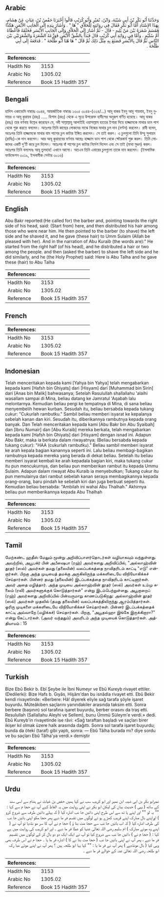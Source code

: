 ## Arabic


<div dir="rtl" lang="ar" style={{fontSize:'larger',backgroundColor:'#f8f9fa',padding:20}}>
وَحَدَّثَنَا أَبُو بَكْرِ بْنُ أَبِي شَيْبَةَ، وَابْنُ، نُمَيْرٍ وَأَبُو كُرَيْبٍ قَالُوا أَخْبَرَنَا حَفْصُ بْنُ، غِيَاثٍ عَنْ هِشَامٍ، بِهَذَا الإِسْنَادِ أَمَّا أَبُو بَكْرٍ فَقَالَ فِي رِوَايَتِهِ لِلْحَلاَّقِ ‏"‏ هَا ‏"‏ ‏.‏ وَأَشَارَ بِيَدِهِ إِلَى الْجَانِبِ الأَيْمَنِ هَكَذَا فَقَسَمَ شَعَرَهُ بَيْنَ مَنْ يَلِيهِ - قَالَ - ثُمَّ أَشَارَ إِلَى الْحَلاَّقِ وَإِلَى الْجَانِبِ الأَيْسَرِ فَحَلَقَهُ فَأَعْطَاهُ أُمَّ سُلَيْمٍ ‏.‏ وَأَمَّا فِي رِوَايَةِ أَبِي كُرَيْبٍ قَالَ فَبَدَأَ بِالشِّقِّ الأَيْمَنِ فَوَزَّعَهُ الشَّعَرَةَ وَالشَّعَرَتَيْنِ بَيْنَ النَّاسِ ثُمَّ قَالَ بِالأَيْسَرِ فَصَنَعَ بِهِ مِثْلَ ذَلِكَ ثُمَّ قَالَ ‏"‏ هَا هُنَا أَبُو طَلْحَةَ ‏"‏ ‏.‏ فَدَفَعَهُ إِلَى أَبِي طَلْحَةَ ‏.‏
</div>
<div style={{backgroundColor:'#f8f9fa',padding:20, marginBottom: 10}}><table> <thead> <tr> <th>References:</th> <th></th> </tr> </thead> <tbody><tr><td>Hadith No</td><td>3153</td></tr><tr><td>Arabic No</td><td>1305.02</td></tr><tr><td>Reference</td><td>Book 15 Hadith 357</td></tr></tbody></table></div>

## Bengali


<div dir="ltr" lang="bn" style={{fontSize:'larger',backgroundColor:'#f8f9fa',padding:20}}>
হাদিস একাডেমি নাম্বারঃ ৩০৪৪, আন্তর্জাতিক নাম্বারঃ ১৩০৫ ৩০৪৪-(৩২৪/...) আবূ বাকর ইবনু আবূ শায়বাহ, ইবনু নুমায়র ও আবূ কুরায়ব (রহঃ) ..... হিশাম (রহঃ) থেকে এ সূত্রে উপরোক্ত হাদীসের অনুরূপ বর্ণিত হয়েছে। আবূ বাকর (রহঃ) তার বর্ণনায় উল্লেখ করেছেন যে, নবী সাল্লাল্লাহু আলাইহি ওয়াসাল্লাম হাতের ইশারা দিয়ে হাজ্জামকে মাথার ডান পাশ থেকে শুরু করতে বললেন। অতঃপর তিনি কাছের লোকদের মাঝে নিজের মাথার চুল দান (বণ্টন) করলেন। রাবী বলেন, অতঃপর তিনি হাজ্জামকে মাথার বাম পাশের চুল কাটার ইঙ্গিত করলেন। সে তাই করল। এ চুলগুলো তিনি উম্মু সুলায়ম (রাযিঃ)-কে দান করলেন। আর আবূ কুরায়বের বর্ণনায় আছেঃ হাজ্জাম ডান পাশ থেকে ক্ষৌরকার্য শুরু করল। তিনি লোকদের একটি দু'টি করে চুল দিলেন। অতঃপর বাঁ পাশের চুল কাটার নির্দেশ দিলেন এবং সে তাই (মাথা মুণ্ডন) করল। অতঃপর তিনি বললেনঃ আবূ তুলহাহ! এখানে আসো। অতএব তিনি এবারের চুলগুলো তাকে দান করলেন। (ইসলামিক ফাউন্ডেশন ৩০১৯, ইসলামীক সেন্টার ৩০১৬)
</div>
<div style={{backgroundColor:'#f8f9fa',padding:20, marginBottom: 10}}><table> <thead> <tr> <th>References:</th> <th></th> </tr> </thead> <tbody><tr><td>Hadith No</td><td>3153</td></tr><tr><td>Arabic No</td><td>1305.02</td></tr><tr><td>Reference</td><td>Book 15 Hadith 357</td></tr></tbody></table></div>

## English


<div dir="ltr" lang="en" style={{fontSize:'larger',backgroundColor:'#f8f9fa',padding:20}}>
Abu Bakr reported:(He called for) the barber and, pointing towards the right side of his head, said: (Start from) here, and then distributed his hair among those who were near him. He then pointed to the barber (to shave) the left side and he shaved it, and he gave (these hair) to Umm Sulaim (Allah be pleased with her). And in the narration of Abu Kuraib (the words are):" He started from the right half (of his head), and he distributed a hair or two among the people. and then (asked the barber) to shave the left side and he did similarly, and he (the Holy Prophet) said: Here is Abu Talha and he gave these (hair) to Abu Talha
</div>
<div style={{backgroundColor:'#f8f9fa',padding:20, marginBottom: 10}}><table> <thead> <tr> <th>References:</th> <th></th> </tr> </thead> <tbody><tr><td>Hadith No</td><td>3153</td></tr><tr><td>Arabic No</td><td>1305.02</td></tr><tr><td>Reference</td><td>Book 15 Hadith 357</td></tr></tbody></table></div>

## French


<div dir="ltr" lang="fr" style={{fontSize:'larger',backgroundColor:'#f8f9fa',padding:20}}>

</div>
<div style={{backgroundColor:'#f8f9fa',padding:20, marginBottom: 10}}><table> <thead> <tr> <th>References:</th> <th></th> </tr> </thead> <tbody><tr><td>Hadith No</td><td>3153</td></tr><tr><td>Arabic No</td><td>1305.02</td></tr><tr><td>Reference</td><td>Book 15 Hadith 357</td></tr></tbody></table></div>

## Indonesian


<div dir="ltr" lang="id" style={{fontSize:'larger',backgroundColor:'#f8f9fa',padding:20}}>
Telah menceritakan kepada kami [Yahya bin Yahya] telah mengabarkan kepada kami [Hafsh bin Ghiyats] dari [Hisyam] dari [Muhammad bin Sirin] dari [Anas bin Malik] bahwasanya; Setelah Rasulullah shallallahu 'alaihi wasallam sampai di Mina, beliau datang ke Jamratul 'Aqabah lalu melontarnya. Kemudian beliau pergi ke tempatnya di Mina, di sana beliau menyembelih hewan kurban. Sesudah itu, beliau bersabda kepada tukang cukur: "Cukurlah rambutku." Sambil beliau memberi isyarat ke kepalanya sebelah kanan dan kiri. Sesudah itu, diberikannya rambutnya kepada orang banyak. Dan Telah menceritakan kepada kami [Abu Bakr bin Abu Syaibah] dan [Ibnu Numair] dan [Abu Kuraib] mereka berkata, telah mengabarkan kepada kami [Hafsh bin Ghiyats] dari [Hisyam] dengan isnad ini. Adapun Abu Bakr, maka ia berkata dalam riwayatnya; (Beliau bersabda kepada tukang cukur): "HAA (cukurlah rambutku)." Beliau sambil memberi isyarat ke arah kepala bagian kanannya seperti ini. Lalu beliau membagi-bagikan rambutnya kepada mereka yang berada di dekat beliau. Setelah itu beliau memberi isyarat kembali ke arah kepadala bagian kiri, maka tukang cukur itu pun mencukurnya, dan beliau pun memberikan rambut itu kepada Ummu Sulaim. Adapun dalam riwayat Abu Kuraib ia menyebutkan; Tukang cukur itu pun memulainya dari rambut sebelah kanan seraya membagikannya kepada orang-orang, baru pindah ke sebelah kiri dan juga berbuat seperti itu. Kemudian beliau bersabda: "Ambilah ini wahai Abu Thalhah." Akhirnya beliau pun memberikannya kepada Abu Thalhah
</div>
<div style={{backgroundColor:'#f8f9fa',padding:20, marginBottom: 10}}><table> <thead> <tr> <th>References:</th> <th></th> </tr> </thead> <tbody><tr><td>Hadith No</td><td>3153</td></tr><tr><td>Arabic No</td><td>1305.02</td></tr><tr><td>Reference</td><td>Book 15 Hadith 357</td></tr></tbody></table></div>

## Tamil


<div dir="ltr" lang="ta" style={{fontSize:'larger',backgroundColor:'#f8f9fa',padding:20}}>
மேற்கண்ட ஹதீஸ் மேலும் மூன்று அறிவிப்பாளர்தொடர்கள் வழியாகவும் வந்துள்ளது. அவற்றில், அபூபக்ர் பின் அபீஷைபா (ரஹ்) அவர்களது அறிவிப்பில், "அல்லாஹ்வின் தூதர் (ஸல்) அவர்கள் தமது (தலையின்) வலப்பக்கத்தை நாவிதரிடம் காட்டி "எடு" என்றார்கள். பிறகு அந்த முடியைத் தமக்கு அருகிலிருந்த மக்களிடையே விநியோகிக்கச் செய்தார்கள். பின்னர் தமது (தலையின்) இடப்பக்கத்தை நாவிதரிடம் காட்டினார்கள். அவர் அதை மழித்தார். அந்த முடியை அல்லாஹ்வின் தூதர் (ஸல்) அவர்கள் உம்மு சுலைம் (ரலி) அவர்களுக்குக் கொடுத்தார்கள்" என்று இடம்பெற்றுள்ளது. அபூகுறைப் (ரஹ்) அவர்களது அறிவிப்பில் பின்வருமாறு காணப்படுகிறது: அல்லாஹ்வின் தூதர் (ஸல்) அவர்கள் முதலில் (தமது தலையின்) வலப்பக்கத்திலிருந்து ஆரம்பித்தார்கள். ஓரிரு முடிகளை மக்களிடையே விநியோகிக்கச் செய்தார்கள். பின்னர் இடப்பக்கத்தைக் காட்டி அவ்வாறே (மழிக்கச்) செய்தார்கள். பிறகு, "அபூதல்ஹா இங்கே இருக்கிறாரா?" என்று கேட்டார்கள். (அவர் வந்ததும்) அவரிடம் அந்த முடியைக் கொடுத்தார்கள். அத்தியாயம் : 15
</div>
<div style={{backgroundColor:'#f8f9fa',padding:20, marginBottom: 10}}><table> <thead> <tr> <th>References:</th> <th></th> </tr> </thead> <tbody><tr><td>Hadith No</td><td>3153</td></tr><tr><td>Arabic No</td><td>1305.02</td></tr><tr><td>Reference</td><td>Book 15 Hadith 357</td></tr></tbody></table></div>

## Turkish


<div dir="ltr" lang="tr" style={{fontSize:'larger',backgroundColor:'#f8f9fa',padding:20}}>
Bize Ebû Bekir b. Ebî Şeybe ile İbni Numeyr ve Ebû Kureyb rivayet ettiler. (Dedilerki): Bize Hafs b. Gıyâs, Hişâm'dan bu isnâdla rivayet etti. Ebû Bekir kendi rivayetinde: «Berbere: Hâ! diyerek eliyle sağ tarafa şöyle işaret buyurdu. Müteâkiben saçlarını yanındakiler arasında taksim etti. Sonra berbere (başının) sol tarafına işaret buyurdu, berber orasını da traş etti. Resulullah (Sallallahu Aleyhi ve Sellem), bunu Ümmü Süleym'e verdi.» dedi. Ebû Kureyb'in rivayetinde ise râvi: «Sağ taraftan başladı ve saçları birer ikişer kıl olmak üzere halk arasında dağıttı. Sonra sol tarafa işaret buyurdu; bunda da öteki (taraf) gibi yaptı, sonra: — Ebû Tâlha burada mı? diye sordu ve bu saçları Ebû Tâlha'ya verdi.» demiştir
</div>
<div style={{backgroundColor:'#f8f9fa',padding:20, marginBottom: 10}}><table> <thead> <tr> <th>References:</th> <th></th> </tr> </thead> <tbody><tr><td>Hadith No</td><td>3153</td></tr><tr><td>Arabic No</td><td>1305.02</td></tr><tr><td>Reference</td><td>Book 15 Hadith 357</td></tr></tbody></table></div>

## Urdu


<div dir="rtl" lang="ur" style={{fontSize:'larger',backgroundColor:'#f8f9fa',padding:20}}>
نمبرابو بکر بن ابی شیبہ ابن نمیر اور ابو کریب سب نے کہا ہمیں حفص بن غیاث نے ہشام سے اسی سند کے ساتھ ( یہی ) حدیث بیان کی لیکن ابو بکر نے اپنی روایت میں یہ الفاظ کہے آپ نے حجا م سے کہا : "" یہ لو "" اور اپنے ہا تھ سے اس طرح اپنی دائیں جا نب اشارہ کیا ( کہ پہلے دائیں طرف سے شروع کرو ) اوراپنے بال مبارک اپنے قریب کھڑے ہو ئے لوگوں میں تقسم فر ما دیے پھر حجا مکو اپنی بائیں جا نب کی طرف اشارہ کیا ( کہ اب بائیں جا نب سے حجا مت بنا ؤ ) حجا م نے آپ کا سر مو نڈدیا تو آپ نے ( اپنے وہ موئے مبارک ) ام سلیم رضی اللہ تعالیٰ عنہا کو عطا فر ما دیے ۔ اور ابو کریب کی روایت میں ہے کہا : ( حجا م نے ) دائیں جا نب سے شروع کیا تو آپ نے ایک ایک دو دو بال کر کے لوگوں میں تقسیم فر ما دیے ، پھر آپ نے اپنی بائیں جا نب ( حجا مت بنا نے کا ) اشارہ فر ما یا ۔ حجا م نے اس طرف بھی وہی کیا ( بال مونڈدیے ) پھر آپ نے فر ما یا : "" کہا یہا ابو طلحہ ہیں ؟ پھر آپ نے اپنے موئے مبا رک ابو طلحہ رضی اللہ تعالیٰ عنہ کے حوالے فر ما دیے ۔
</div>
<div style={{backgroundColor:'#f8f9fa',padding:20, marginBottom: 10}}><table> <thead> <tr> <th>References:</th> <th></th> </tr> </thead> <tbody><tr><td>Hadith No</td><td>3153</td></tr><tr><td>Arabic No</td><td>1305.02</td></tr><tr><td>Reference</td><td>Book 15 Hadith 357</td></tr></tbody></table></div>